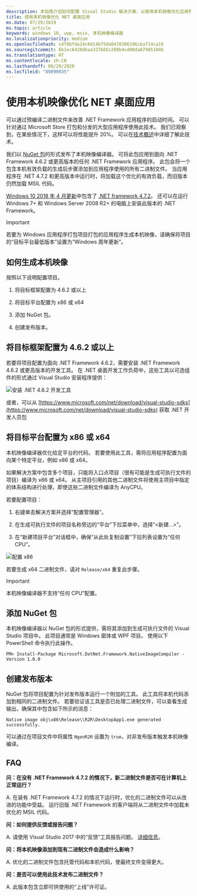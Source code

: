 ```yaml
---
description: 本指南介绍如何配置 Visual Studio 解决方案，以使用本机映像优化应用程序二进制文件。
title: 使用本机映像优化 NET 桌面应用
ms.date: 07/29/2019
ms.topic: article
keywords: windows 10, uwp, msix, 本机映像编译器
ms.localizationpriority: medium
ms.openlocfilehash: c4f0bfda14c6d14b75da0478366196cbaf14ca16
ms.sourcegitcommit: 6b1ec6420dbaa327b65c208b4cd00da87985104b
ms.translationtype: HT
ms.contentlocale: zh-CN
ms.lasthandoff: 08/29/2020
ms.locfileid: "89090035"
---
```

# <a name="optimize-your-net-desktop-apps-with-native-images"></a>使用本机映像优化 NET 桌面应用

可以通过预编译二进制文件来改善 .NET Framework 应用程序的启动时间。 可以针对通过 Microsoft Store 打包和分发的大型应用程序使用此技术。 我们已观察到，在某些情况下，这样可以将性能提升 20%。 可以在[技术概述](https://github.com/dotnet/coreclr/blob/master/Documentation/botr/readytorun-overview.md)中详细了解此技术。

我们以 [NuGet 包](https://www.nuget.org/packages/Microsoft.DotNet.Framework.NativeImageCompiler)的形式发布了本机映像编译器。 可将此包应用到面向 .NET Framework 4.6.2 或更高版本的任何 .NET Framework 应用程序。 此包会将一个包含本机有效负载的生成后步骤添加到应用程序使用的所有二进制文件。 当应用程序在 .NET 4.7.2 和更高版本中运行时，将加载这个优化的有效负载，而旧版本仍然加载 MSIL 代码。

[Windows 10 2018 年 4 月更新](https://blogs.windows.com/windowsexperience/2018/04/30/how-to-get-the-windows-10-april-2018-update/)中包含了 [.NET framework 4.7.2](https://blogs.msdn.microsoft.com/dotnet/2018/04/30/announcing-the-net-framework-4-7-2/)。 还可以在运行 Windows 7+ 和 Windows Server 2008 R2+ 的电脑上安装此版本的 .NET Framework。

> [!IMPORTANT]
> 若要为 Windows 应用程序打包项目打包的应用程序生成本机映像，请确保将项目的“目标平台最低版本”设置为“Windows 周年更新”。

## <a name="how-to-produce-native-images"></a>如何生成本机映像

按照以下说明配置项目。

1. 将目标框架配置为 4.6.2 或以上

2. 将目标平台配置为 x86 或 x64 

3. 添加 NuGet 包。

4. 创建发布版本。

## <a name="configure-the-target-framework-as-462-or-above"></a>将目标框架配置为 4.6.2 或以上

若要将项目配置为面向 .NET Framework 4.6.2，需要安装 .NET Framework 4.6.2 或更高版本的开发工具。 在 .NET 桌面开发工作负荷中，这些工具以可选组件的形式通过 Visual Studio 安装程序提供：

![安装 .NET 4.6.2 开发工具](images/install-4.6.2-devpack.png)

或者，可以从 [https://www.microsoft.com/net/download/visual-studio-sdks](https://www.microsoft.com/net/download/visual-studio-sdks) 获取 .NET 开发人员包

## <a name="configure-the-target-platform-as-x86-or-x64"></a>将目标平台配置为 x86 或 x64

本机映像编译器优化给定平台的代码。 若要使用此工具，需将应用程序配置为面向某个特定平台，例如 x86 或 x64。

如果解决方案中包含多个项目，只能将入口点项目（很有可能是生成可执行文件的项目）编译为 x86 或 x64。 从主项目引用的其他二进制文件将使用主项目中指定的体系结构进行处理，即使这些二进制文件编译为 AnyCPU。

若要配置项目：

1. 右键单击解决方案并选择“配置管理器”。 

2. 在生成可执行文件的项目名称旁边的“平台”下拉菜单中，选择“<新建...>”。  

3. 在“新建项目平台”对话框中，确保“从此处复制设置”下拉列表设置为“任何 CPU”。   

![配置 x86](images/configure-x86.png)

若要生成 x64 二进制文件，请对 `Release/x64` 重复此步骤。

>[!IMPORTANT]
> 本机映像编译器不支持“任何 CPU”配置。

## <a name="add-the-nuget-packages"></a>添加 NuGet 包

本机映像编译器以 NuGet 包的形式提供，需将其添加到生成可执行文件的 Visual Studio 项目中。 此项目通常是 Windows 窗体或 WPF 项目。 使用以下 PowerShell 命令执行此操作。

```PS
PM> Install-Package Microsoft.DotNet.Framework.NativeImageCompiler -Version 1.0.0
```

## <a name="create-a-release-build"></a>创建发布版本

NuGet 包将项目配置为针对发布版本运行一个附加的工具。 此工具将本机代码添加到相同的二进制文件。
若要验证该工具是否已处理二进制文件，可以查看生成输出，确保其中包含如下所示的消息：

```
Native image obj\x86\Release\\R2R\DesktopApp1.exe generated successfully.
```

可以通过在项目文件中将属性 `NgenR2R` 设置为 `true`，对非发布版本触发本机映像编译。

## <a name="faq"></a>FAQ

**问：在没有 .NET Framework 4.7.2 的情况下，新二进制文件是否可在计算机上正常运行？**

A. 在装有 .NET Framework 4.7.2 的情况下运行时，优化的二进制文件可以从改进的功能中受益。 运行旧版 .NET Framework 的客户端将从二进制文件中加载未优化的 MSIL 代码。

**问：如何提供反馈或报告问题？**

A. 请使用 Visual Studio 2017 中的“反馈”工具报告问题。 [详细信息](/visualstudio/ide/how-to-report-a-problem-with-visual-studio-2017)。

**问：将本机映像添加到现有二进制文件会造成什么影响？**

A. 优化的二进制文件包含托管代码和本机代码，使最终文件变得更大。

**问：是否可以使用此技术发布二进制文件？**

A. 此版本包含立即可供使用的“上线”许可证。
